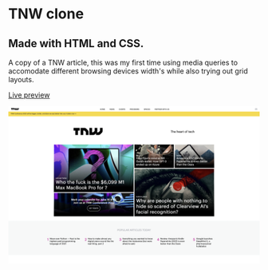 # TNW clone

## Made with HTML and CSS.

A copy of a TNW article, this was my first time using media queries to accomodate different browsing devices width's while also trying out grid layouts.

<a href="https://jonthejon10.github.io/tnw-clone/">Live preview</a>

<img src='images/project-preview.png' alt=''>